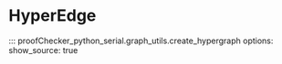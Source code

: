 # HyperEdge

::: proofChecker_python_serial.graph_utils.create_hypergraph
    options:
      show_source: true
